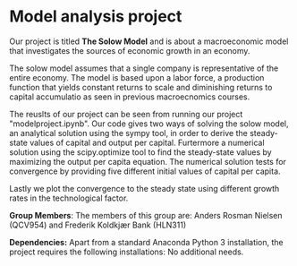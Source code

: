 # Model analysis project

Our project is titled **The Solow Model** and is about a macroeconomic model that investigates the sources of economic growth in an economy.

The solow model assumes that a single company is representative of the entire economy.
The model is based upon a labor force, a production function that yields constant returns to scale and diminishing returns to capital accumulatio as seen in previous macroecnomics courses.


The reuslts of our project can be seen from running our project "modelproject.ipynb".
 Our code gives two ways of solving the solow model, an analytical solution using the sympy tool, in order to derive the steady-state values of capital and output per capital.
Furtermore a numerical solution using the scipy.optimize tool to find the steady-state values by maximizing the output per capita equation. The numerical solution tests for convergence by providing five different initial values of capital per capita.

 Lastly we plot the convergence to the steady state using different growth rates in the technological factor.


**Group Members**: The members of this group are: Anders Rosman Nielsen (QCV954) and Frederik Koldkjær Bank (HLN311)

**Dependencies:** Apart from a standard Anaconda Python 3 installation, the project requires the following installations: No additional needs.